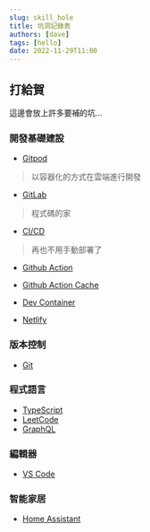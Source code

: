 ```yaml
---
slug: skill_hole
title: 坑洞記錄表
authors: [dave]
tags: [hello]
date: 2022-11-29T11:00
---
```


## 打給賀
這邊會放上許多要補的坑…


### 開發基礎建設
- [Gitpod](https://www.gitpod.io/)
> 以容器化的方式在雲端進行開發

- [GitLab](https://about.gitlab.com/)
> 程式碼的家

- [CI/CD](https://www.readfog.com/a/1632555420399800320)
> 再也不用手動部署了

- [Github Action](https://github.com/features/actions)

- [Github Action Cache](https://docs.github.com/en/actions/using-workflows/caching-dependencies-to-speed-up-workflows)

- [Dev Container](https://code.visualstudio.com/docs/devcontainers/containers)

- [Netlify](https://www.netlify.com/)

### 版本控制
- [Git](https://git-scm.com/)

### 程式語言
- [TypeScript](https://www.typescriptlang.org/)
- [LeetCode](https://leetcode.com/)
- [GraphQL](https://graphql.org//)

### 編輯器
- [VS Code](https://code.visualstudio.com/)

### 智能家居
- [Home Assistant](https://www.home-assistant.io/)